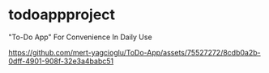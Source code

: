 # todoappproject
"To-Do App" For Convenience In Daily Use
 
 


https://github.com/mert-yagcioglu/ToDo-App/assets/75527272/8cdb0a2b-0dff-4901-908f-32e3a4babc51

